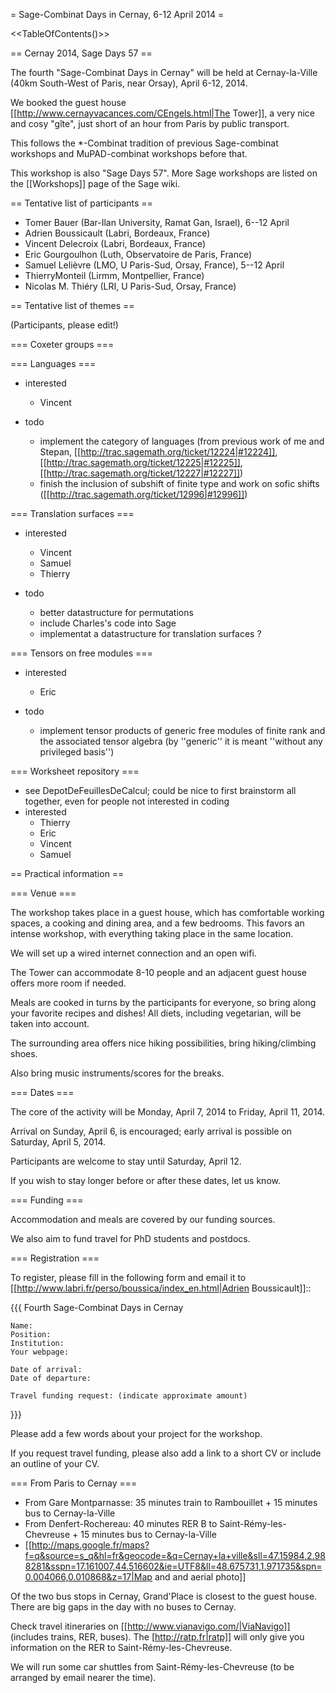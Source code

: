 = Sage-Combinat Days in Cernay, 6-12 April 2014 =

<<TableOfContents()>>


== Cernay 2014, Sage Days 57  ==

The fourth "Sage-Combinat Days in Cernay" will be held at Cernay-la-Ville
(40km South-West of Paris, near Orsay), April 6-12, 2014.

We booked the guest house 
[[http://www.cernayvacances.com/CEngels.html|The Tower]], a very nice and
cosy "gîte", just short of an hour from Paris by public transport.

This follows the *-Combinat tradition of previous Sage-combinat
workshops and MuPAD-combinat workshops before that.

This workshop is also "Sage Days 57".
More Sage workshops are listed on the [[Workshops]] page of the Sage wiki.


== Tentative list of participants ==

 * Tomer Bauer (Bar-Ilan University, Ramat Gan, Israel), 6--12 April
 * Adrien Boussicault (Labri, Bordeaux, France)
 * Vincent Delecroix (Labri, Bordeaux, France)
 * Eric Gourgoulhon (Luth, Observatoire de Paris, France)
 * Samuel Lelièvre (LMO, U Paris-Sud, Orsay, France), 5--12 April
 * ThierryMonteil (Lirmm, Montpellier, France)
 * Nicolas M. Thiéry (LRI, U Paris-Sud, Orsay, France)

== Tentative list of themes ==

(Participants, please edit!)

=== Coxeter groups ===

=== Languages ===

 * interested
   * Vincent

 * todo
   * implement the category of languages (from previous work of me and Stepan, [[http://trac.sagemath.org/ticket/12224|#12224]], [[http://trac.sagemath.org/ticket/12225|#12225]], [[http://trac.sagemath.org/ticket/12227|#12227]])
   * finish the inclusion of subshift of finite type and work on sofic shifts ([[http://trac.sagemath.org/ticket/12996|#12996]])

=== Translation surfaces ===

 * interested
   * Vincent
   * Samuel
   * Thierry

 * todo
   * better datastructure for permutations
   * include Charles's code into Sage
   * implementat a datastructure for translation surfaces ?

=== Tensors on free modules ===

 * interested
   * Eric

 * todo
   * implement tensor products of generic free modules of finite rank and the associated tensor algebra (by ''generic'' it is meant ''without any privileged basis'')


=== Worksheet repository ===
 * see DepotDeFeuillesDeCalcul; could be nice to first brainstorm all together, even for people not interested in coding
 * interested
   * Thierry
   * Eric
   * Vincent
   * Samuel


== Practical information ==

=== Venue ===

The workshop takes place in a guest house, which has comfortable working spaces,
a cooking and dining area, and a few bedrooms. This favors an intense workshop,
with everything taking place in the same location.

We will set up a wired internet connection and an open wifi.

The Tower can accommodate 8-10 people and an adjacent guest house offers more
room if needed.

Meals are cooked in turns by the participants for everyone, so bring along your
favorite recipes and dishes! All diets, including vegetarian, will be taken into
account.

The surrounding area offers nice hiking possibilities, bring hiking/climbing shoes.

Also bring music instruments/scores for the breaks.

=== Dates ===

The core of the activity will be Monday, April 7, 2014 to Friday, April 11, 2014.

Arrival on Sunday, April 6, is encouraged; early arrival is possible on Saturday, April 5, 2014.

Participants are welcome to stay until Saturday, April 12.

If you wish to stay longer before or after these dates, let us know.

=== Funding ===

Accommodation and meals are covered by our funding sources.

We also aim to fund travel for PhD students and postdocs.

=== Registration ===

To register, please fill in the following form and email it to
[[http://www.labri.fr/perso/boussica/index_en.html|Adrien Boussicault]]::

{{{
    Fourth Sage-Combinat Days in Cernay

    Name:
    Position:
    Institution:
    Your webpage:

    Date of arrival:
    Date of departure:

    Travel funding request: (indicate approximate amount)
}}}

Please add a few words about your project for the workshop.

If you request travel funding, please also add a link to a short CV
or include an outline of your CV.


=== From Paris to Cernay ===

 * From Gare Montparnasse: 35 minutes train to Rambouillet + 15 minutes bus to Cernay-la-Ville
 * From Denfert-Rochereau: 40 minutes RER B to Saint-Rémy-les-Chevreuse + 15 minutes bus to Cernay-la-Ville
 * [[http://maps.google.fr/maps?f=q&source=s_q&hl=fr&geocode=&q=Cernay+la+ville&sll=47.15984,2.988281&sspn=17.161007,44.516602&ie=UTF8&ll=48.675731,1.971735&spn=0.004066,0.010868&z=17|Map and and aerial photo]]

Of the two bus stops in Cernay, Grand'Place is closest to the guest house.
There are big gaps in the day with no buses to Cernay.

Check travel itineraries on [[http://www.vianavigo.com/|ViaNavigo]] (includes trains, RER, buses).
The [http://ratp.fr|ratp]] will only give you information on the RER to Saint-Rémy-les-Chevreuse.

We will run some car shuttles from Saint-Rémy-les-Chevreuse (to be arranged by email nearer the time).
